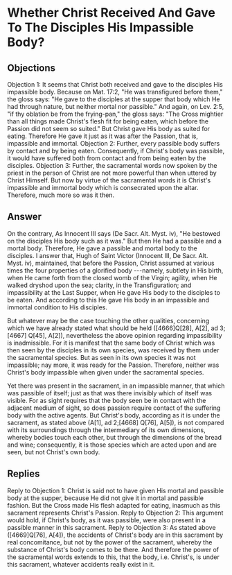 # Whether Christ Received And Gave To The Disciples His Impassible Body?
## Objections
Objection 1: It seems that Christ both received and gave to the disciples His impassible body. Because on Mat. 17:2, "He was transfigured before them," the gloss says: "He gave to the disciples at the supper that body which He had through nature, but neither mortal nor passible." And again, on Lev. 2:5, "if thy oblation be from the frying-pan," the gloss says: "The Cross mightier than all things made Christ's flesh fit for being eaten, which before the Passion did not seem so suited." But Christ gave His body as suited for eating. Therefore He gave it just as it was after the Passion, that is, impassible and immortal.
Objection 2: Further, every passible body suffers by contact and by being eaten. Consequently, if Christ's body was passible, it would have suffered both from contact and from being eaten by the disciples.
Objection 3: Further, the sacramental words now spoken by the priest in the person of Christ are not more powerful than when uttered by Christ Himself. But now by virtue of the sacramental words it is Christ's impassible and immortal body which is consecrated upon the altar. Therefore, much more so was it then.
## Answer
On the contrary, As Innocent III says (De Sacr. Alt. Myst. iv), "He bestowed on the disciples His body such as it was." But then He had a passible and a mortal body. Therefore, He gave a passible and mortal body to the disciples.
I answer that, Hugh of Saint Victor (Innocent III, De Sacr. Alt. Myst. iv), maintained, that before the Passion, Christ assumed at various times the four properties of a glorified body ---namely, subtlety in His birth, when He came forth from the closed womb of the Virgin; agility, when He walked dryshod upon the sea; clarity, in the Transfiguration; and impassibility at the Last Supper, when He gave His body to the disciples to be eaten. And according to this He gave His body in an impassible and immortal condition to His disciples.

But whatever may be the case touching the other qualities, concerning which we have already stated what should be held ([4666]Q[28], A[2], ad 3;[4667] Q[45], A[2]), nevertheless the above opinion regarding impassibility is inadmissible. For it is manifest that the same body of Christ which was then seen by the disciples in its own species, was received by them under the sacramental species. But as seen in its own species it was not impassible; nay more, it was ready for the Passion. Therefore, neither was Christ's body impassible when given under the sacramental species.

Yet there was present in the sacrament, in an impassible manner, that which was passible of itself; just as that was there invisibly which of itself was visible. For as sight requires that the body seen be in contact with the adjacent medium of sight, so does passion require contact of the suffering body with the active agents. But Christ's body, according as it is under the sacrament, as stated above (A[1], ad 2;[4668] Q[76], A[5]), is not compared with its surroundings through the intermediary of its own dimensions, whereby bodies touch each other, but through the dimensions of the bread and wine; consequently, it is those species which are acted upon and are seen, but not Christ's own body.
## Replies
Reply to Objection 1: Christ is said not to have given His mortal and passible body at the supper, because He did not give it in mortal and passible fashion. But the Cross made His flesh adapted for eating, inasmuch as this sacrament represents Christ's Passion.
Reply to Objection 2: This argument would hold, if Christ's body, as it was passible, were also present in a passible manner in this sacrament.
Reply to Objection 3: As stated above ([4669]Q[76], A[4]), the accidents of Christ's body are in this sacrament by real concomitance, but not by the power of the sacrament, whereby the substance of Christ's body comes to be there. And therefore the power of the sacramental words extends to this, that the body, i.e. Christ's, is under this sacrament, whatever accidents really exist in it.